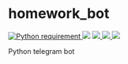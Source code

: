 # homework_bot

<a href="https://docs.python.org/3.7/">
<img src="https://img.shields.io/badge/Python-3.7-FFE873.svg?labelColor=4B8BBE" 
alt="Python requirement">
</a>

<a>
<img src="https://img.shields.io/badge/Tests-passing-32CD32.svg?labelColor=555">
</a>

<a href="https://flake8.pycqa.org/en/3.9/">
<img src="https://img.shields.io/badge/flake8-4.0.1-E4D00A.svg?labelColor=555">
</a>

<a href="https://mypy.readthedocs.io/en/stable/">
<img src="https://img.shields.io/badge/mypy-0.961-E4D00A.svg?labelColor=555">
</a>

<a href="https://docs.pytest.org/en/6.2.x/contents.html">
<img src="https://img.shields.io/badge/pytest-6.2-E4D00A.svg?labelColor=555">
</a>

Python telegram bot
